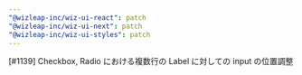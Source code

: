```yaml
---
"@wizleap-inc/wiz-ui-react": patch
"@wizleap-inc/wiz-ui-next": patch
"@wizleap-inc/wiz-ui-styles": patch
---
```


[#1139] Checkbox, Radio における複数行の Label に対しての input の位置調整

